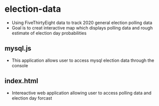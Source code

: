 # election-data

- Using FiveThirtyEight data to track 2020 general election polling data
- Goal is to creat interactive map which displays polling data and rough estimate of election day probabilities


## mysql.js
- This application allows user to access mysql election data through the console

## index.html
- Intereactive web application allowing user to access polling data and election day forcast